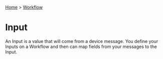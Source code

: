 [Home](../Index.md) > [Workflow](Index.md)

# Input

An Input is a value that will come from a device message.  You define your Inputs on a Workflow and then can map fields
from your messages to the Input.
